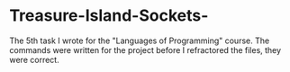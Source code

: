 # Treasure-Island-Sockets-
The 5th task I wrote for the "Languages of Programming" course.
The commands were written for the project before I refractored the files, they were correct.
